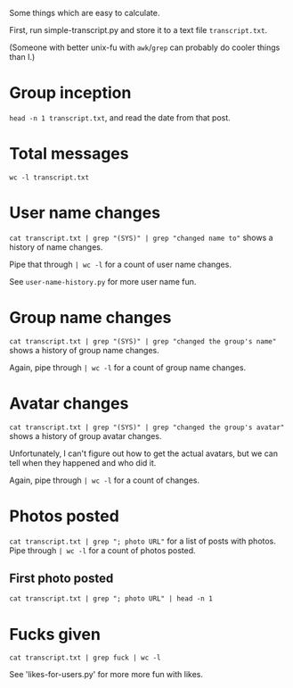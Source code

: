 Some things which are easy to calculate.

First, run simple-transcript.py and store it to a text file `transcript.txt`.

(Someone with better unix-fu with `awk`/`grep` can probably do cooler things than I.)

# Group inception

`head -n 1 transcript.txt`, and read the date from that post.

# Total messages

`wc -l transcript.txt`

# User name changes

`cat transcript.txt | grep "(SYS)" | grep "changed name to"` shows a history of name changes.

Pipe that through `| wc -l` for a count of user name changes.

See `user-name-history.py` for more user name fun.

# Group name changes

`cat transcript.txt | grep "(SYS)" | grep "changed the group's name"` shows a history of group name changes.

Again, pipe through `| wc -l` for a count of group name changes.

# Avatar changes

`cat transcript.txt | grep "(SYS)" | grep "changed the group's avatar"` shows a history of group avatar changes.

Unfortunately, I can't figure out how to get the actual avatars, but we can tell when they happened and who did it.

Again, pipe through `| wc -l` for a count of changes.

# Photos posted

`cat transcript.txt | grep "; photo URL"` for a list of posts with photos. Pipe through `| wc -l` for a count of photos posted.

## First photo posted

`cat transcript.txt | grep "; photo URL" | head -n 1`

# Fucks given

`cat transcript.txt | grep fuck | wc -l`

See 'likes-for-users.py' for more more fun with likes.

